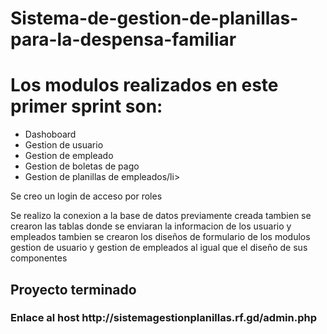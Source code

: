 # Sistema-de-gestion-de-planillas-para-la-despensa-familiar
<h1>Los modulos realizados en este primer sprint son:</h1>
<ul>
  <li>Dashoboard</li>
  <li>Gestion de usuario</li>
  <li>Gestion de empleado</li>
  <li>Gestion de boletas de pago</li>
  <li>Gestion de planillas de empleados/li>
</ul>
<p>Se creo un login de acceso por roles</p>
<p>Se realizo la conexion a la base de datos previamente creada tambien se crearon las tablas donde se enviaran la informacion de los usuario y empleados
tambien se crearon los diseños de formulario de los modulos gestion de usuario y gestion de empleados al igual que el diseño de sus componentes</p>

<h2>Proyecto terminado</h2>
<h3>Enlace al host http://sistemagestionplanillas.rf.gd/admin.php </h3>
